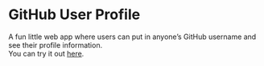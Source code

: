 # GitHub User Profile
A fun little web app where users can put in anyone’s GitHub username and see their profile information.<br>
You can try it out [here](https://worthyag.github.io/GitHubUserProfile/).
